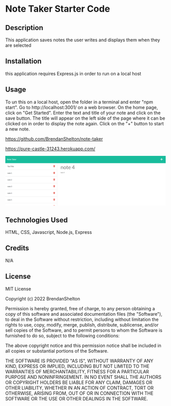 # Note Taker Starter Code

## Description

This application saves notes the user writes and displays them when they are selected

## Installation

this application requires Express.js in order to run on a local host

## Usage

To un this on a local host, open the folder in a terminal and enter "npm start". Go to http://localhost:3001/ on a web browser. On the home page, click on "Get Started". Enter the text and title of your note and click on the save button. The title will appear on the left side of the page where it can be clicked on in order to display the note again. Click on the "+" button to start a new note. 

https://github.com/BrendanShelton/note-taker

https://pure-castle-31243.herokuapp.com/

![screenshot of application](screenshot.PNG)

## Technologies Used

HTML, CSS, Javascript, Node.js, Express

## Credits

N/A

## License

MIT License

Copyright (c) 2022 BrendanShelton

Permission is hereby granted, free of charge, to any person obtaining a copy
of this software and associated documentation files (the "Software"), to deal
in the Software without restriction, including without limitation the rights
to use, copy, modify, merge, publish, distribute, sublicense, and/or sell
copies of the Software, and to permit persons to whom the Software is
furnished to do so, subject to the following conditions:

The above copyright notice and this permission notice shall be included in all
copies or substantial portions of the Software.

THE SOFTWARE IS PROVIDED "AS IS", WITHOUT WARRANTY OF ANY KIND, EXPRESS OR
IMPLIED, INCLUDING BUT NOT LIMITED TO THE WARRANTIES OF MERCHANTABILITY,
FITNESS FOR A PARTICULAR PURPOSE AND NONINFRINGEMENT. IN NO EVENT SHALL THE
AUTHORS OR COPYRIGHT HOLDERS BE LIABLE FOR ANY CLAIM, DAMAGES OR OTHER
LIABILITY, WHETHER IN AN ACTION OF CONTRACT, TORT OR OTHERWISE, ARISING FROM,
OUT OF OR IN CONNECTION WITH THE SOFTWARE OR THE USE OR OTHER DEALINGS IN THE
SOFTWARE.
